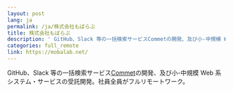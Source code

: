 ```yaml
---
layout: post
lang: ja
permalink: /ja/株式会社もばらぶ
title: 株式会社もばらぶ
description: ' GitHub、Slack 等の一括検索サービスCommetの開発、及び小-中規模 Web 系システム・サービスの受託開発。社員全員がフルリモートワーク。 '
categories: full_remote
link: https://mobalab.net/
---
```


<p>GitHub、Slack 等の一括検索サービス<a href="https://commet.cc">Commet</a>の開発、及び小-中規模 Web 系システム・サービスの受託開発。社員全員がフルリモートワーク。</p>
